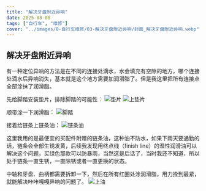 ```yaml
---
title: "解决牙盘附近异响"  
date: 2025-08-08  
tags: ["自行车", "维修"]  
cover: "../images/0-自行车维修/03-解决牙盘附近异响/封面_解决牙盘附近异响.webp"  
---
```

## 解决牙盘附近异响
有一种定位异响的方法是在不同的连接处滴水，水会填充有空隙的地方，哪个连接处滴水后异响消失，基本就是这个地方需要加润滑脂了。但是我这里把所有连接点全部涂抹了润滑脂。

先给脚踏安装垫片，排除脚踏的可能性：
![垫片](../images/0-维修自行车/03-解决牙盘附近异响/垫片.webp)
![上垫片](../images/0-维修自行车/03-解决牙盘附近异响/上垫片.webp)

顺带涂一下润滑脂：
![脚踏](../images/0-维修自行车/03-解决牙盘附近异响/脚踏.webp)

接着给链条上链条油：
![链条油](../images/0-维修自行车/03-解决牙盘附近异响/链条油.webp)

这里我用的是最便宜的买配件附赠的链条油，这种油不防水，如果下雨天要通勤的话，链条会全部生锈发黄，后续我发现用终点线（finish line）的湿性润滑油可以解决这个问题，买绿色那款可以防暴雨，当然这是后话了，当时我还不知道，所以处于链条一直生锈，一直除锈或者一直更换的状态。

中轴和牙盘、曲柄都需要拆卸一下，然后在所有红圈处涂润滑脂，用力拴到最紧，就能解决咔咔嘎嘎异响的问题了。
![上油](../images/0-维修自行车/03-解决牙盘附近异响/上油.webp)